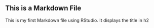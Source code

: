 This is a Markdown File
-----------------------

This is my first Markdown file using RStudio. It displays the title in
h2
